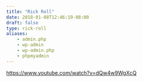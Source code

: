 ```yaml
---
title: "Rick Roll"
date: 2018-01-08T12:46:19-08:00
draft: false
type: rick-roll
aliases:
    - admin.php
    - wp-admin
    - wp-admin.php
    - phpmyadmin
---
```

https://www.youtube.com/watch?v=dQw4w9WgXcQ
